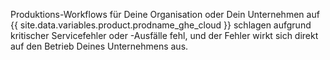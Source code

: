 Produktions-Workflows für Deine Organisation oder Dein Unternehmen auf {{ site.data.variables.product.prodname_ghe_cloud }} schlagen aufgrund kritischer Servicefehler oder -Ausfälle fehl, und der Fehler wirkt sich direkt auf den Betrieb Deines Unternehmens aus.